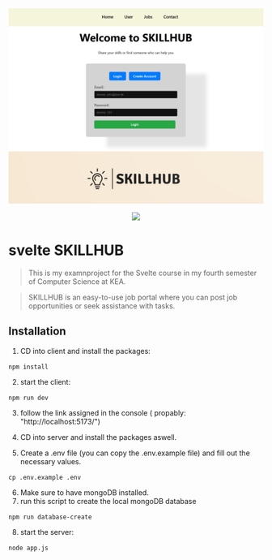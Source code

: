 <img src="./README-header-image.png" alt="" />
<p align="center">
<img src="https://badgen.net/badge/license/MIT/blue" />
</p>

# svelte SKILLHUB

> This is my examnproject for the Svelte course in my fourth semester of Computer Science at KEA.

> SKILLHUB is an easy-to-use job portal where you can post job opportunities or seek assistance with tasks. 

## Installation

1. CD into client and install the packages:

```
npm install
```
2. start the client:

```
npm run dev
```
3. follow the link assigned in the console ( propably: "http://localhost:5173/")

4. CD into server and install the packages aswell.

5. Create a .env file (you can copy the .env.example file) and fill out the necessary values.
```
cp .env.example .env
```
6. Make sure to have mongoDB installed.
7. run this script to create the local mongoDB database

```
npm run database-create
```
8. start the server:
```
node app.js
```
